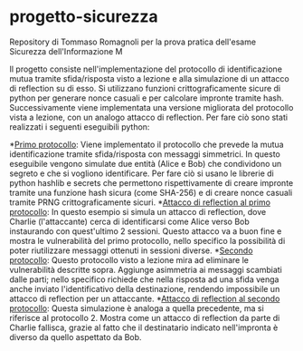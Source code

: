 # progetto-sicurezza
Repository di Tommaso Romagnoli per la prova pratica dell'esame Sicurezza dell'Informazione M

Il progetto consiste nell'implementazione del protocollo di identificazione mutua tramite sfida/risposta visto a lezione e alla simulazione di un attacco di reflection su di esso.
Si utilizzano funzioni crittograficamente sicure di python per generare nonce casuali e per calcolare impronte tramite hash.
Successivamente viene implementata una versione migliorata del protocollo vista a lezione, con un analogo attacco di reflection.
Per fare ciò sono stati realizzati i seguenti eseguibili python:

*[Primo protocollo](protocollo1.py): Viene implementato il protocollo che prevede la mutua identificazione tramite sfida/risposta con messaggi simmetrici. In questo eseguibile vengono simulate due entità (Alice e Bob) che condividono un segreto e che si vogliono identificare. Per fare ciò si usano le librerie di python hashlib e secrets che permettono rispettivamente di creare impronte tramite una funzione hash sicura (come SHA-256) e di creare nonce casuali tramite PRNG crittograficamente sicuri.
*[Attacco di reflection al primo protocollo](attacco_protocollo1.py): In questo esempio si simula un attacco di reflection, dove Charlie (l'attaccante) cerca di identificarsi come Alice verso Bob instaurando con quest'ultimo 2 sessioni. Questo attacco va a buon fine e mostra le vulnerabilità del primo protocollo, nello specifico la possibilità di poter riutilizzare messaggi ottenuti in sessioni diverse.
*[Secondo protocollo](protocollo2.py): Questo protocollo visto a lezione mira ad eliminare le vulnerabilità descritte sopra. Aggiunge asimmetria ai messaggi scambiati dalle parti; nello specifico richiede che nella risposta ad una sfida venga anche inviato l'identificativo della destinazione, rendendo impossibile un attacco di reflection per un attaccante.
*[Attacco di reflection al secondo protocollo](attacco_protocollo2.py): Questa simulazione è analoga a quella precedente, ma si riferisce al protocollo 2. Mostra come un attacco di reflection da parte di Charlie fallisca, grazie al fatto che il destinatario indicato nell'impronta è diverso da quello aspettato da Bob.

